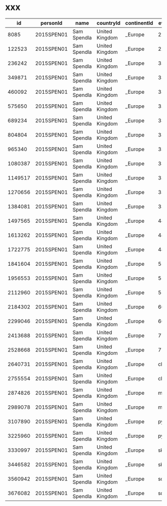 # xxx


|id|personId|name|countryId|continentId|eventId|format|succeeded|result|worldRank|continentRank|countryRank|competitionId|roundTypeId|date|  
|--|--|--|--|--|--|--|--|--|--|--|--|--|--|--|  
|8085|2015SPEN01|Sam Spendla|United Kingdom|_Europe|222|a|1|491|8066|2277|157|SUAO2018|2|2018-09-22|  
|122523|2015SPEN01|Sam Spendla|United Kingdom|_Europe|222|s|1|302|7660|2325|143|HWO2018|1|2018-04-14|  
|236242|2015SPEN01|Sam Spendla|United Kingdom|_Europe|333|a|1|1300|6600|1666|112|UKC2018|d|2018-10-26|  
|349871|2015SPEN01|Sam Spendla|United Kingdom|_Europe|333|s|1|1030|5421|1401|97|ABHC2018|1|2018-08-25|  
|460092|2015SPEN01|Sam Spendla|United Kingdom|_Europe|333bf|a|1|16052|840|308|30|SUAO2018|f|2018-09-22|  
|575650|2015SPEN01|Sam Spendla|United Kingdom|_Europe|333bf|s|1|13004|1585|521|46|Euro2018|1|2018-07-19|  
|689234|2015SPEN01|Sam Spendla|United Kingdom|_Europe|333fm|a|1|3367|330|143|15|FMCEurope2018|f|2018-03-10|  
|804804|2015SPEN01|Sam Spendla|United Kingdom|_Europe|333fm|s|1|33|970|456|26|FMCEurope2018|f|2018-03-10|  
|965340|2015SPEN01|Sam Spendla|United Kingdom|_Europe|333ft|a|0|NULL|1829|718|31|NULL|NULL|NULL|  
|1080387|2015SPEN01|Sam Spendla|United Kingdom|_Europe|333ft|s|0|NULL|2519|922|47|NULL|NULL|NULL|  
|1149517|2015SPEN01|Sam Spendla|United Kingdom|_Europe|333mbf|s|1|980104101|1387|559|39|PeterboroughOpen2018|f|2018-06-30|  
|1270656|2015SPEN01|Sam Spendla|United Kingdom|_Europe|333oh|a|1|2845|7712|1901|114|LisboaOpen2018|c|2018-04-28|  
|1384081|2015SPEN01|Sam Spendla|United Kingdom|_Europe|333oh|s|1|2155|6323|1629|90|UKC2018|1|2018-10-26|  
|1497565|2015SPEN01|Sam Spendla|United Kingdom|_Europe|444|a|1|5390|4991|1279|99|TarnbyCubeTraef2018|1|2018-06-15|  
|1613262|2015SPEN01|Sam Spendla|United Kingdom|_Europe|444|s|1|4911|5879|1520|109|TarnbyCubeTraef2018|f|2018-06-15|  
|1722775|2015SPEN01|Sam Spendla|United Kingdom|_Europe|444bf|s|1|92800|580|226|24|HWO2018|f|2018-04-14|  
|1841604|2015SPEN01|Sam Spendla|United Kingdom|_Europe|555|a|1|11354|4595|1246|97|PeterboroughOpen2018|d|2018-06-30|  
|1956553|2015SPEN01|Sam Spendla|United Kingdom|_Europe|555|s|1|10366|4732|1299|102|PeterboroughOpen2018|d|2018-06-30|  
|2112960|2015SPEN01|Sam Spendla|United Kingdom|_Europe|555bf|s|0|NULL|393|145|16|NULL|NULL|NULL|  
|2184302|2015SPEN01|Sam Spendla|United Kingdom|_Europe|666|a|1|23977|2855|848|74|ABHC2018|c|2018-08-25|  
|2299046|2015SPEN01|Sam Spendla|United Kingdom|_Europe|666|s|1|21778|2786|825|72|ABHC2018|c|2018-08-25|  
|2413688|2015SPEN01|Sam Spendla|United Kingdom|_Europe|777|a|1|38644|2615|779|64|ABHC2018|c|2018-08-25|  
|2528668|2015SPEN01|Sam Spendla|United Kingdom|_Europe|777|s|1|35908|2782|833|66|ABHC2018|c|2018-08-25|  
|2640731|2015SPEN01|Sam Spendla|United Kingdom|_Europe|clock|a|1|646|31|12|2|Euro2018|1|2018-07-19|  
|2755554|2015SPEN01|Sam Spendla|United Kingdom|_Europe|clock|s|1|530|42|12|2|ABHC2018|c|2018-08-25|  
|2874826|2015SPEN01|Sam Spendla|United Kingdom|_Europe|minx|a|1|13413|4501|1287|90|SUAO2018|c|2018-09-22|  
|2989078|2015SPEN01|Sam Spendla|United Kingdom|_Europe|minx|s|1|10914|3940|1107|73|HastingsOpen2018|d|2018-06-02|  
|3107890|2015SPEN01|Sam Spendla|United Kingdom|_Europe|pyram|a|1|923|7931|2499|143|ManchesterOpen2018|f|2018-02-17|  
|3225960|2015SPEN01|Sam Spendla|United Kingdom|_Europe|pyram|s|1|707|11191|3589|205|ManchesterOpen2018|f|2018-02-17|  
|3330997|2015SPEN01|Sam Spendla|United Kingdom|_Europe|skewb|a|1|582|1415|461|36|WelshOpen2018|d|2018-01-27|  
|3446582|2015SPEN01|Sam Spendla|United Kingdom|_Europe|skewb|s|1|407|2187|730|50|UKC2018|2|2018-10-26|  
|3560942|2015SPEN01|Sam Spendla|United Kingdom|_Europe|sq1|a|1|2691|1738|507|44|HastingsOpen2018|2|2018-06-02|  
|3676082|2015SPEN01|Sam Spendla|United Kingdom|_Europe|sq1|s|1|2154|2066|614|52|HastingsOpen2018|2|2018-06-02|  
